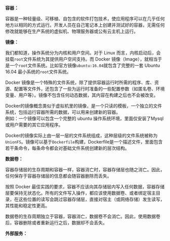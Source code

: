 **容器：**

容器是一种轻量级、可移植、自包含的软件打包技术，使应用程序可以在几乎任何地方以相同的方式运行。开发人员在自己笔记本上创建并测试好的容器，无需任何修改就能够在生产系统的虚拟机、物理服务器或公有云主机上运行。

**镜像：**

我们都知道，操作系统分为内核和用户空间。对于 Linux 而言，内核启动后，会挂载`root`文件系统为其提供用户空间支持。而 Docker 镜像（Image），就相当于是一个`root`文件系统。比如官方镜像`ubuntu:16.04`就包含了完整的一套 Ubuntu 16.04 最小系统的`root`文件系统。

Docker 镜像是一个特殊的文件系统，除了提供容器运行时所需的程序、库、资源、配置等文件外，还包含了一些为运行时准备的一些配置参数（如匿名卷、环境变量、用户等）。镜像不包含任何动态数据，其内容在构建之后也不会被改变。

Docker的镜像概念类似于虚拟机里的镜像，是一个只读的模板，一个独立的文件系统，包括运行容器所需的数据，可以用来创建新的容器。  
 例如：一个镜像可以包含一个完整的 ubuntu 操作系统环境，里面仅安装了Mysql或用户需要的其它应用程序。

Docker的镜像实际上由一层一层的文件系统组成，这种层级的文件系统被称为`UnionFS`。镜像可以基于`Dockerfile`构建，Dockerfile是一个描述文件，里面包含若干条命令，每条命令都会对基础文件系统创建新的层次结构。



**数据卷：**

容器存储层的生存周期和容器一样，容器消亡时，容器存储层也随之消亡。因此，任何保存于容器存储层的信息都会随容器删除而丢失。

按照 Docker 最佳实践的要求，容器不应该向其存储层内写入任何数据，容器存储层要保持无状态化。所有的文件写入操作，都应该使用数据卷、或者绑定宿主目录，在这些位置的读写会跳过容器存储层，直接对宿主（或网络存储）发生读写，其性能和稳定性更高。

数据卷的生存周期独立于容器，容器消亡，数据卷不会消亡。因此，使用数据卷后，容器删除或者重新运行之后，数据却不会丢失。

**外部服务：**

